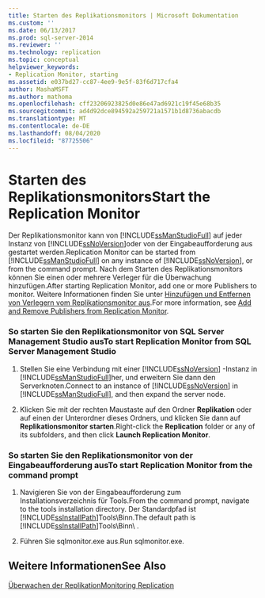 ```yaml
---
title: Starten des Replikationsmonitors | Microsoft Dokumentation
ms.custom: ''
ms.date: 06/13/2017
ms.prod: sql-server-2014
ms.reviewer: ''
ms.technology: replication
ms.topic: conceptual
helpviewer_keywords:
- Replication Monitor, starting
ms.assetid: e037bd27-cc87-4ee9-9e5f-83f6d717cfa4
author: MashaMSFT
ms.author: mathoma
ms.openlocfilehash: cff23206923825d0e86e47ad6921c19f45e68b35
ms.sourcegitcommit: ad4d92dce894592a259721a1571b1d8736abacdb
ms.translationtype: MT
ms.contentlocale: de-DE
ms.lasthandoff: 08/04/2020
ms.locfileid: "87725506"
---
```

# <a name="start-the-replication-monitor"></a><span data-ttu-id="9a5e0-102">Starten des Replikationsmonitors</span><span class="sxs-lookup"><span data-stu-id="9a5e0-102">Start the Replication Monitor</span></span>
  <span data-ttu-id="9a5e0-103">Der Replikationsmonitor kann von [!INCLUDE[ssManStudioFull](../../../includes/ssmanstudiofull-md.md)] auf jeder Instanz von [!INCLUDE[ssNoVersion](../../../includes/ssnoversion-md.md)]oder von der Eingabeaufforderung aus gestartet werden.</span><span class="sxs-lookup"><span data-stu-id="9a5e0-103">Replication Monitor can be started from [!INCLUDE[ssManStudioFull](../../../includes/ssmanstudiofull-md.md)] on any instance of [!INCLUDE[ssNoVersion](../../../includes/ssnoversion-md.md)], or from the command prompt.</span></span> <span data-ttu-id="9a5e0-104">Nach dem Starten des Replikationsmonitors können Sie einen oder mehrere Verleger für die Überwachung hinzufügen.</span><span class="sxs-lookup"><span data-stu-id="9a5e0-104">After starting Replication Monitor, add one or more Publishers to monitor.</span></span> <span data-ttu-id="9a5e0-105">Weitere Informationen finden Sie unter [Hinzufügen und Entfernen von Verlegern vom Replikationsmonitor aus](add-and-remove-publishers-from-replication-monitor.md).</span><span class="sxs-lookup"><span data-stu-id="9a5e0-105">For more information, see [Add and Remove Publishers from Replication Monitor](add-and-remove-publishers-from-replication-monitor.md).</span></span>  
  
### <a name="to-start-replication-monitor-from-sql-server-management-studio"></a><span data-ttu-id="9a5e0-106">So starten Sie den Replikationsmonitor von SQL Server Management Studio aus</span><span class="sxs-lookup"><span data-stu-id="9a5e0-106">To start Replication Monitor from SQL Server Management Studio</span></span>  
  
1.  <span data-ttu-id="9a5e0-107">Stellen Sie eine Verbindung mit einer [!INCLUDE[ssNoVersion](../../../includes/ssnoversion-md.md)] -Instanz in [!INCLUDE[ssManStudioFull](../../../includes/ssmanstudiofull-md.md)]her, und erweitern Sie dann den Serverknoten.</span><span class="sxs-lookup"><span data-stu-id="9a5e0-107">Connect to an instance of [!INCLUDE[ssNoVersion](../../../includes/ssnoversion-md.md)] in [!INCLUDE[ssManStudioFull](../../../includes/ssmanstudiofull-md.md)], and then expand the server node.</span></span>  
  
2.  <span data-ttu-id="9a5e0-108">Klicken Sie mit der rechten Maustaste auf den Ordner **Replikation** oder auf einen der Unterordner dieses Ordners, und klicken Sie dann auf **Replikationsmonitor starten**.</span><span class="sxs-lookup"><span data-stu-id="9a5e0-108">Right-click the **Replication** folder or any of its subfolders, and then click **Launch Replication Monitor**.</span></span>  
  
### <a name="to-start-replication-monitor-from-the-command-prompt"></a><span data-ttu-id="9a5e0-109">So starten Sie den Replikationsmonitor von der Eingabeaufforderung aus</span><span class="sxs-lookup"><span data-stu-id="9a5e0-109">To start Replication Monitor from the command prompt</span></span>  
  
1.  <span data-ttu-id="9a5e0-110">Navigieren Sie von der Eingabeaufforderung zum Installationsverzeichnis für Tools.</span><span class="sxs-lookup"><span data-stu-id="9a5e0-110">From the command prompt, navigate to the tools installation directory.</span></span> <span data-ttu-id="9a5e0-111">Der Standardpfad ist [!INCLUDE[ssInstallPath](../../../includes/ssinstallpath-md.md)]Tools\Binn\.</span><span class="sxs-lookup"><span data-stu-id="9a5e0-111">The default path is [!INCLUDE[ssInstallPath](../../../includes/ssinstallpath-md.md)]Tools\Binn\ .</span></span>  
  
2.  <span data-ttu-id="9a5e0-112">Führen Sie sqlmonitor.exe aus.</span><span class="sxs-lookup"><span data-stu-id="9a5e0-112">Run sqlmonitor.exe.</span></span>  
  
## <a name="see-also"></a><span data-ttu-id="9a5e0-113">Weitere Informationen</span><span class="sxs-lookup"><span data-stu-id="9a5e0-113">See Also</span></span>  
 [<span data-ttu-id="9a5e0-114">Überwachen der Replikation</span><span class="sxs-lookup"><span data-stu-id="9a5e0-114">Monitoring Replication</span></span>](../monitoring-replication.md)  
  
  
